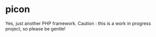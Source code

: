 # picon
Yes, just another PHP framework.
Caution : this is a work in progress project, so please be gentle!
